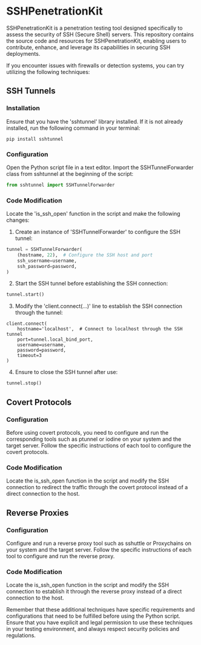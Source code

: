 # SSHPenetrationKit
SSHPenetrationKit is a penetration testing tool designed specifically to assess the security of SSH (Secure Shell) servers. This repository contains the source code and resources for SSHPenetrationKit, enabling users to contribute, enhance, and leverage its capabilities in securing SSH deployments.

If you encounter issues with firewalls or detection systems, you can try utilizing the following techniques:

## SSH Tunnels
### Installation
Ensure that you have the 'sshtunnel' library installed. If it is not already installed, run the following command in your terminal:
```shell
pip install sshtunnel
```
### Configuration
Open the Python script file in a text editor.
Import the SSHTunnelForwarder class from sshtunnel at the beginning of the script:
```python
from sshtunnel import SSHTunnelForwarder
```
### Code Modification
Locate the 'is_ssh_open' function in the script and make the following changes:
1. Create an instance of 'SSHTunnelForwarder' to configure the SSH tunnel:
```python
tunnel = SSHTunnelForwarder(
    (hostname, 22),  # Configure the SSH host and port
    ssh_username=username,
    ssh_password=password,
)
```
2. Start the SSH tunnel before establishing the SSH connection:
```python
tunnel.start()
```
3. Modify the 'client.connect(...)' line to establish the SSH connection through the tunnel:
```pyhton
client.connect(
    hostname='localhost',  # Connect to localhost through the SSH tunnel
    port=tunnel.local_bind_port,
    username=username,
    password=password,
    timeout=3
)
```
4. Ensure to close the SSH tunnel after use:
```python
tunnel.stop()
```

## Covert Protocols
### Configuration
Before using covert protocols, you need to configure and run the corresponding tools such as ptunnel or iodine on your system and the target server. Follow the specific instructions of each tool to configure the covert protocols.
### Code Modification
Locate the is_ssh_open function in the script and modify the SSH connection to redirect the traffic through the covert protocol instead of a direct connection to the host.

## Reverse Proxies
### Configuration
Configure and run a reverse proxy tool such as sshuttle or Proxychains on your system and the target server. Follow the specific instructions of each tool to configure and run the reverse proxy.
### Code Modification
Locate the is_ssh_open function in the script and modify the SSH connection to establish it through the reverse proxy instead of a direct connection to the host.

Remember that these additional techniques have specific requirements and configurations that need to be fulfilled before using the Python script. Ensure that you have explicit and legal permission to use these techniques in your testing environment, and always respect security policies and regulations.
